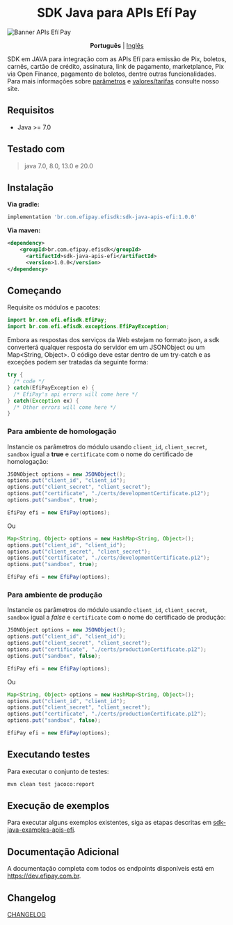 <h1 align="center">SDK Java para APIs Efí Pay</h1>

![Banner APIs Efí Pay](https://gnetbr.com/BJgSIUhlYs)

<p align="center">
  <span><b>Português</b></span> |
  <a href="https://github.com/efipay/sdk-java-apis-efi/blob/master/README-en.md">Inglês</a>
</p>

SDK em JAVA para integração com as APIs Efí para emissão de Pix, boletos, carnês, cartão de crédito, assinatura, link de pagamento, marketplance, Pix via Open Finance, pagamento de boletos, dentre outras funcionalidades.
Para mais informações sobre [parâmetros](http://sejaefi.com.br/api) e [valores/tarifas](http://sejaefi.com.br/tarifas) consulte nosso site.




## Requisitos
* Java >= 7.0

## Testado com
> java 7.0, 8.0, 13.0 e 20.0

## Instalação
**Via gradle:**

```gradle
implementation 'br.com.efipay.efisdk:sdk-java-apis-efi:1.0.0'
```

**Via maven:**

```xml
<dependency>
    <groupId>br.com.efipay.efisdk</groupId>
	  <artifactId>sdk-java-apis-efi</artifactId>
	  <version>1.0.0</version>
</dependency>
```

## Começando
Requisite os módulos e pacotes:
```java
import br.com.efi.efisdk.EfiPay;
import br.com.efi.efisdk.exceptions.EfiPayException;

```

Embora as respostas dos serviços da Web estejam no formato json, a sdk converterá qualquer resposta do servidor em um JSONObject ou um Map<String, Object>. O código deve estar dentro de um try-catch e as exceções podem ser tratadas da seguinte forma:

```java
try {
  /* code */
} catch(EfiPayException e) {
  /* EfiPay's api errors will come here */
} catch(Exception ex) {
  /* Other errors will come here */
}
```

### Para ambiente de homologação
Instancie os parâmetros do módulo usando `client_id`, `client_secret`, `sandbox` igual a **true** e `certificate` com o nome do certificado de homologação:
```java
JSONObject options = new JSONObject();
options.put("client_id", "client_id");
options.put("client_secret", "client_secret");
options.put("certificate", "./certs/developmentCertificate.p12");
options.put("sandbox", true);

EfiPay efi = new EfiPay(options);
```

Ou

```java
Map<String, Object> options = new HashMap<String, Object>();
options.put("client_id", "client_id");
options.put("client_secret", "client_secret");
options.put("certificate", "./certs/developmentCertificate.p12");
options.put("sandbox", true);

EfiPay efi = new EfiPay(options);
```

### Para ambiente de produção
Instancie os parâmetros do módulo usando `client_id`, `client_secret`, `sandbox` igual a *false* e `certificate` com o nome do certificado de produção:
```java
JSONObject options = new JSONObject();
options.put("client_id", "client_id");
options.put("client_secret", "client_secret");
options.put("certificate", "./certs/productionCertificate.p12");
options.put("sandbox", false);

EfiPay efi = new EfiPay(options);
```
Ou

```java
Map<String, Object> options = new HashMap<String, Object>();
options.put("client_id", "client_id");
options.put("client_secret", "client_secret");
options.put("certificate", "./certs/productionCertificate.p12");
options.put("sandbox", false);

EfiPay efi = new EfiPay(options);
```

## Executando testes

Para executar o conjunto de testes:

```bash
mvn clean test jacoco:report
```
## Execução de exemplos
Para executar alguns exemplos existentes, siga as etapas descritas em [sdk-java-examples-apis-efi](https://github.com/efipay/sdk-java-examples-apis-efi).

## Documentação Adicional

A documentação completa com todos os endpoints disponíveis está em https://dev.efipay.com.br.

## Changelog

[CHANGELOG](CHANGELOG.md)

<!-- ## License ##
[MIT](LICENSE) -->